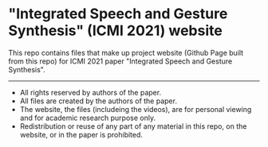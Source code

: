 # "Integrated Speech and Gesture Synthesis" (ICMI 2021) website
This repo contains files that make up project website (Github Page built from this repo) for ICMI 2021 paper "Integrated Speech and Gesture Synthesis".

***
- All rights reserved by authors of the paper.
- All files are created by the authors of the paper.
- The website, the files (includeing the videos), are for personal viewing and for academic research purpose only.
- Redistribution or reuse of any part of any material in this repo, on the website, or in the paper is prohibited. </br>